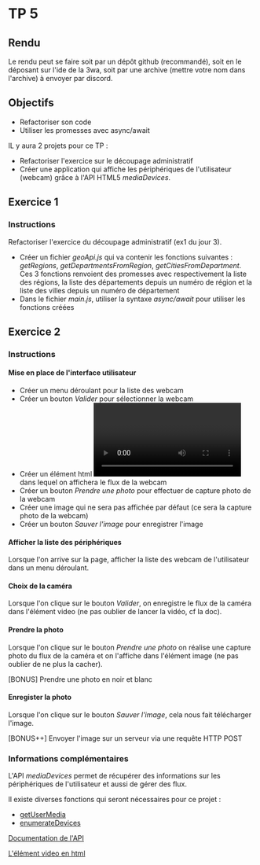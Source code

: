 # TP 5

## Rendu

Le rendu peut se faire soit par un dépôt github (recommandé), soit en le déposant sur l'ide de la 3wa, soit par une archive (mettre votre nom dans l'archive) à envoyer par discord.

## Objectifs

* Refactoriser son code
* Utiliser les promesses avec async/await

IL y aura 2 projets pour ce TP :
* Refactoriser l'exercice sur le découpage administratif
* Créer une application qui affiche les périphériques de l'utilisateur (webcam) grâce à l'API HTML5 *mediaDevices*.

## Exercice 1

### Instructions

Refactoriser l'exercice du découpage administratif (ex1 du jour 3). 

* Créer un fichier *geoApi.js* qui va contenir les fonctions suivantes : *getRegions*, *getDepartmentsFromRegion*, *getCitiesFromDepartment*. Ces 3 fonctions renvoient des promesses avec respectivement la liste des régions, la liste des départements depuis un numéro de région et la liste des villes depuis un numéro de département
* Dans le fichier *main.js*, utiliser la syntaxe *async/await* pour utiliser les fonctions créées

## Exercice 2

### Instructions

#### Mise en place de l'interface utilisateur

* Créer un menu déroulant pour la liste des webcam
* Créer un bouton *Valider* pour sélectionner la webcam
* Créer un élément html *<video>* dans lequel on affichera le flux de la webcam
* Créer un bouton *Prendre une photo* pour effectuer de capture photo de la webcam
* Créer une image qui ne sera pas affichée par défaut (ce sera la capture photo de la webcam)
* Créer un bouton *Sauver l'image* pour enregistrer l'image

#### Afficher la liste des périphériques

Lorsque l'on arrive sur la page, afficher la liste des webcam de l'utilisateur dans un menu déroulant.

#### Choix de la caméra

Lorsque l'on clique sur le bouton *Valider*, on enregistre le flux de la caméra dans l'élément video (ne pas oublier de lancer la vidéo, cf la doc).

#### Prendre la photo

Lorsque l'on clique sur le bouton *Prendre une photo* on réalise une capture photo du flux de la caméra et on l'affiche dans l'élément image (ne pas oublier de ne plus la cacher).

[BONUS] Prendre une photo en noir et blanc

#### Enregister la photo

Lorsque l'on clique sur le bouton *Sauver l'image*, cela nous fait télécharger l'image.

[BONUS++] Envoyer l'image sur un serveur via une requête HTTP POST

### Informations complémentaires

L'API *mediaDevices* permet de récupérer des informations sur les périphériques de l'utilisateur et aussi de gérer des flux.

Il existe diverses fonctions qui seront nécessaires pour ce projet :
* [getUserMedia](https://developer.mozilla.org/fr/docs/Web/API/MediaDevices/getUserMedia)
* [enumerateDevices](https://developer.mozilla.org/en-US/docs/Web/API/MediaDevices/enumerateDevices)

[Documentation de l'API](https://developer.mozilla.org/fr/docs/Web/API/MediaDevices)

[L'élément video en html](https://developer.mozilla.org/fr/docs/Web/HTML/Element/video)